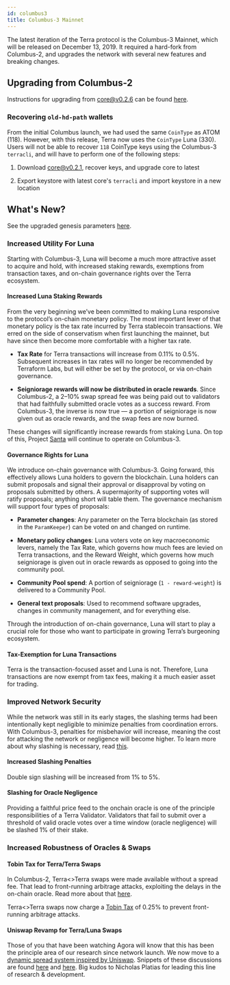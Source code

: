 ```yaml
---
id: columbus3
title: Columbus-3 Mainnet
---
```


The latest iteration of the Terra protocol is the Columbus-3 Mainnet, which will be released on December 13, 2019. It required a hard-fork from Columbus-2, and upgrades the network with several new features and breaking changes.

## Upgrading from Columbus-2

Instructions for upgrading from core@v0.2.6 can be found [here](https://github.com/terra-project/launch/wiki/Columbus-3-Upgrade-Instructions).

### Recovering `old-hd-path` wallets

From the initial Columbus launch, we had used the same `CoinType` as ATOM (118). However, with this release, Terra now uses the `CoinType` Luna (330). Users will not be able to recover `118` CoinType keys using the Columbus-3 `terracli`, and will have to perform one of the following steps:

1. Download core@v0.2.1,  recover keys, and upgrade core to latest

2. Export keystore with latest core's `terracli` and import keystore in a new location

## What's New?

See the upgraded genesis parameters [here](https://github.com/terra-project/launch/tree/master/columbus-3).

### Increased Utility For Luna

Starting with Columbus-3, Luna will become a much more attractive asset to acquire and hold, with increased staking rewards, exemptions from transaction taxes, and on-chain governance rights over the Terra ecosystem.

#### Increased Luna Staking Rewards

From the very beginning we’ve been committed to making Luna responsive to the protocol’s on-chain monetary policy. The most important lever of that monetary policy is the tax rate incurred by Terra stablecoin transactions. We erred on the side of conservatism when first launching the mainnet, but have since then become more comfortable with a higher tax rate.

- **Tax Rate** for Terra transactions will increase from 0.11% to 0.5%. Subsequent increases in tax rates will no longer be recommended by Terraform Labs, but will either be set by the protocol, or via on-chain governance.

- **Seigniorage rewards will now be distributed in oracle rewards**. Since Columbus-2, a 2–10% swap spread fee was being paid out to validators that had faithfully submitted oracle votes as a success reward. From Columbus-3, the inverse is now true — a portion of seigniorage is now given out as oracle rewards, and the swap fees are now burned.


These changes will significantly increase rewards from staking Luna. On top of this, Project [Santa](https://github.com/terra-project/santa) will continue to operate on Columbus-3.

#### Governance Rights for Luna

We introduce on-chain governance with Columbus-3. Going forward, this effectively allows Luna holders to govern the blockchain. Luna holders can submit proposals and signal their approval or disapproval by voting on proposals submitted by others. A supermajority of supporting votes will ratify proposals; anything short will table them. The governance mechanism will support four types of proposals:

- **Parameter changes**: Any parameter on the Terra blockchain (as stored in the `ParamKeeper`) can be voted on and changed on runtime.

- **Monetary policy changes**: Luna voters vote on key macroeconomic levers, namely the Tax Rate, which governs how much fees are levied on Terra transactions, and the Reward Weight, which governs how much seigniorage is given out in oracle rewards as opposed to going into the community pool.

- **Community Pool spend**: A portion of seigniorage (`1 - reward-weight`) is delivered to a Community Pool.

- **General text proposals**: Used to recommend software upgrades, changes in community management, and for everything else.

Through the introduction of on-chain governance, Luna will start to play a crucial role for those who want to participate in growing Terra’s burgeoning ecosystem.

#### Tax-Exemption for Luna Transactions

Terra is the transaction-focused asset and Luna is not. Therefore, Luna transactions are now exempt from tax fees, making it a much easier asset for trading.

### Improved Network Security

While the network was still in its early stages, the slashing terms had been intentionally kept negligible to minimize penalties from coordination errors. With Columbus-3, penalties for misbehavior will increase, meaning the cost for attacking the network or negligence will become higher. To learn more about why slashing is necessary, read [this](https://medium.com/@VitalikButerin/minimal-slashing-conditions-20f0b500fc6c).

#### Increased Slashing Penalties

Double sign slashing will be increased from 1% to 5%.

#### Slashing for Oracle Negligence

Providing a faithful price feed to the onchain oracle is one of the principle responsibilities of a Terra Validator. Validators that fail to submit over a threshold of valid oracle votes over a time window (oracle negligence) will be slashed 1% of their stake.

### Increased Robustness of Oracles & Swaps

#### Tobin Tax for Terra/Terra Swaps

In Columbus-2, Terra<>Terra swaps were made available without a spread fee. That lead to front-running arbitrage attacks, exploiting the delays in the on-chain oracle. Read more about that [here](https://medium.com/terra-money/on-swap-fees-the-greedy-and-the-wise-b967f0c8914e).

Terra<>Terra swaps now charge a [Tobin Tax](https://en.wikipedia.org/wiki/Tobin_tax) of 0.25% to prevent front-running arbitrage attacks.

#### Uniswap Revamp for Terra/Luna Swaps

Those of you that have been watching Agora will know that this has been the principle area of our research since network launch. We now move to a [dynamic spread system inspired by Uniswap](https://github.com/terra-project/core/issues/226). Snippets of these discussions are found [here](https://medium.com/terra-money/survey-of-automated-market-making-algorithms-951f91ce727a) and [here](https://agora.terra.money/t/oracle-revamp-proposal-for-columbus-3/84/4). Big kudos to Nicholas Platias for leading this line of research & development.
